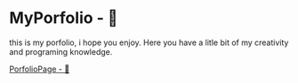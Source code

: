# MyPorfolio - 📃
this is my porfolio, i hope you enjoy. 
Here you have a litle bit of my creativity and programing knowledge.

[PorfolioPage - 👀]([https://porfolio-roan-pi.vercel.app](https://porfolio-zeta-beige.vercel.app))

